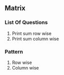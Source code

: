 ## Matrix

### List Of Questions
1. Print sum row wise
2. Print sum column wise

### Pattern
1. Row wise
2. Column wise